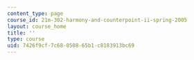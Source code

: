 ```yaml
---
content_type: page
course_id: 21m-302-harmony-and-counterpoint-ii-spring-2005
layout: course_home
title: ''
type: course
uid: 7426f9cf-7c68-0508-65b1-c8183913bc69
---
```

